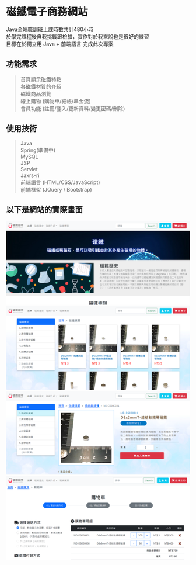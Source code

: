 # 磁鐵電子商務網站
Java全端職訓班上課時數共計480小時  
於學完課程後自我挑戰跟檢驗，實作對於我來說也是很好的練習  
目標在於獨立用 Java + 前端語言 完成此次專案 

## 功能需求
> 首頁顯示磁鐵特點  
各磁鐵材質的介紹  
磁鐵商品瀏覽  
線上購物 (購物車/結帳/串金流)  
會員功能 (註冊/登入/更新資料/變更密碼/刪除)
  
## 使用技術
> Java  
Spring(準備中)  
MySQL  
JSP  
Servlet  
Jaxrs-ri  
前端語言 (HTML/CSS/JavaScript)  
前端框架 (JQuery / Bootstrap)
  

## **以下是網站的實際畫面**
![image](https://github.com/janson04/magnetEC/blob/master/ScreenShots/magnetEC-view1.png)
![image](https://github.com/janson04/magnetEC/blob/master/ScreenShots/magnetEC-view2.png)
![image](https://github.com/janson04/magnetEC/blob/master/ScreenShots/magnetEC-view3.png)
![image](https://github.com/janson04/magnetEC/blob/master/ScreenShots/magnetEC-view4.png)
